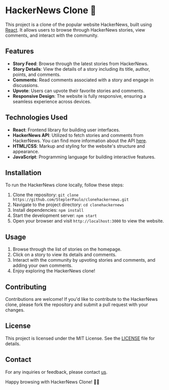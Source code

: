 # HackerNews Clone 📰
 
This project is a clone of the popular website HackerNews, built using [React](https://reactjs.org/). It allows users to browse through HackerNews stories, view comments, and interact with the community.

## Features

- **Story Feed**: Browse through the latest stories from HackerNews.
- **Story Details**: View the details of a story including its title, author, points, and comments.
- **Comments**: Read comments associated with a story and engage in discussions.
- **Upvote**: Users can upvote their favorite stories and comments.
- **Responsive Design**: The website is fully responsive, ensuring a seamless experience across devices.

## Technologies Used

- **React**: Frontend library for building user interfaces.
- **HackerNews API**: Utilized to fetch stories and comments from HackerNews. You can find more information about the API [here](https://hn.algolia.com/api).
- **HTML/CSS**: Markup and styling for the website's structure and appearance.
- **JavaScript**: Programming language for building interactive features.

## Installation

To run the HackerNews clone locally, follow these steps:

1. Clone the repository: `git clone https://github.com/SteplerPaulo/clonehackernews.git`
2. Navigate to the project directory: `cd clonehackernews`
3. Install dependencies: `npm install`
4. Start the development server: `npm start`
5. Open your browser and visit `http://localhost:3000` to view the website.

## Usage

1. Browse through the list of stories on the homepage.
2. Click on a story to view its details and comments.
3. Interact with the community by upvoting stories and comments, and adding your own comments.
4. Enjoy exploring the HackerNews clone!

## Contributing

Contributions are welcome! If you'd like to contribute to the HackerNews clone, please fork the repository and submit a pull request with your changes.

## License

This project is licensed under the MIT License. See the [LICENSE](LICENSE) file for details.

## Contact

For any inquiries or feedback, please contact [us](mailto:proexposureph@gmail.com).

Happy browsing with HackerNews Clone! 🚀📰
